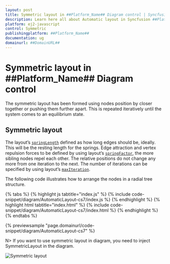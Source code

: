 ```yaml
---
layout: post
title: Symmetric layout in ##Platform_Name## Diagram control | Syncfusion
description: Learn here all about Automatic layout in Syncfusion ##Platform_Name## Diagram control of Syncfusion Essential JS 2 and more.
platform: ej2-javascript
control: Symmetric 
publishingplatform: ##Platform_Name##
documentation: ug
domainurl: ##DomainURL##
---
```


# Symmetric layout in ##Platform_Name## Diagram control

The symmetric layout has been formed using nodes position by closer together or pushing them further apart. This is repeated iteratively until the system comes to an equilibrium state.

## Symmetric layout

The layout’s [`springLength`](../api/diagram/layout) defined as how long edges should be, ideally. This will be the resting length for the springs. Edge attraction and vertex repulsion forces to be defined by using layout’s [`springFactor`](../api/diagram/layout), the more sibling nodes repel each other. The relative positions do not change any more from one iteration to the next. The number of iterations can be specified by using layout’s [`maxIteration`](../api/diagram/layout).

The following code illustrates how to arrange the nodes in a radial tree structure.



{% tabs %}
{% highlight js tabtitle="index.js" %}
{% include code-snippet/diagram/AutomaticLayout-cs7/index.js %}
{% endhighlight %}
{% highlight html tabtitle="index.html" %}
{% include code-snippet/diagram/AutomaticLayout-cs7/index.html %}
{% endhighlight %}
{% endtabs %}
        
{% previewsample "page.domainurl/code-snippet/diagram/AutomaticLayout-cs7" %}

N> If you want to use symmetric layout in diagram, you need to inject SymmetricLayout in the diagram.

![Symmetric layout](images/symmetric.png)